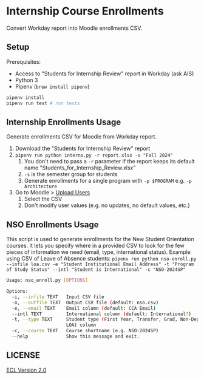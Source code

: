 # Internship Course Enrollments

Convert Workday report into Moodle enrollments CSV.

## Setup

Prerequisites:

- Access to "Students for Internship Review" report in Workday (ask AIS)
- Python 3
- Pipenv (`brew install pipenv`)

```sh
pipenv install
pipenv run test # run tests
```

## Internship Enrollments Usage

Generate enrollments CSV for Moodle from Workday report.

1. Download the "Students for Internship Review" report
1. `pipenv run python interns.py -r report.xlsx -s "Fall 2024"`
    1. You don't need to pass a `-r` parameter if the report keeps its default name "Students_for_Internship_Review.xlsx"
    1. `-s` is the semester group for students
    1. Generate enrollments for a single program with `-p $PROGRAM` e.g. `-p Architecture`
1. Go to Moodle > [Upload Users](https://moodle.cca.edu/admin/tool/uploaduser/index.php)
    1. Select the CSV
    1. Don't modify user values (e.g. no updates, no default values, etc.)

## NSO Enrollments Usage

This script is used to generate enrollments for the New Student Orientation courses. It lets you specify where in a provided CSV to look for the few pieces of information we need (email, type, international status). Example using CSV of Leave of Absence students: `pipenv run python nso-enroll.py --infile loa.csv -e "Student Institutional Email Address" -t "Program of Study Status" --intl "Student is International" -c "NSO-2024SP"`

```sh
Usage: nso_enroll.py [OPTIONS]

Options:
  -i, --infile TEXT   Input CSV file
  -o, --outfile TEXT  Output CSV file (default: nso.csv)
  -e, --email TEXT    Email column (default: CCA Email)
  --intl TEXT         International column (default: International?)
  -t, --type TEXT     Student type (First Year, Transfer, Grad, Non-Degree,
                      LOA) column
  -c, --course TEXT   Course shortname (e.g. NSO-2024SP)
  --help              Show this message and exit.
```

## LICENSE

[ECL Version 2.0](https://opensource.org/licenses/ECL-2.0)
